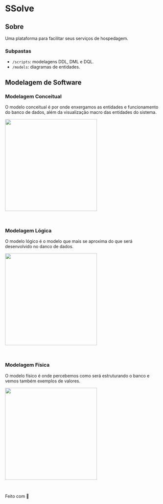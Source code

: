 # SSolve

## Sobre

Uma plataforma para facilitar seus serviços de hospedagem.

### Subpastas

- `/scripts`: modelagens DDL, DML e DQL.
- `/models`: diagramas de entidades.

## Modelagem de Software

### Modelagem Conceitual
O modelo conceitual é por onde enxergamos as entidades e funcionamento do banco de dados, além da visualização macro das entidades do sistema.

<p>
    <img src="https://github.com/amadorgabriel/2s2019-sprint-1-bd/blob/master/SSOLVE/models/T_Diagrama_Conceitual.png" height="300px">
</p>

&nbsp;

### Modelagem Lógica
O modelo lógico é o modelo que mais se aproxima do que será desenvolvido no danco de dados.

<p>
    <img src="https://github.com/amadorgabriel/2s2019-sprint-1-bd/blob/master/SSOLVE/models/T_Diagrama_L%C3%B3gico.png" height="300px">
</p>

&nbsp;

### Modelagem Física
O modelo físico é onde percebemos como será estruturando o banco e vemos também exemplos de valores.

<p>
    <img src="https://github.com/amadorgabriel/2s2019-sprint-1-bd/blob/master/SSOLVE/models/T_Diagrama_F%C3%ADsico.png" height="300px">
</p>

&nbsp;

Feito com 💜 
